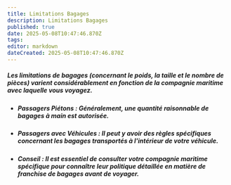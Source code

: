 ```yaml
---
title: Limitations Bagages
description: Limitations Bagages
published: true
date: 2025-05-08T10:47:46.870Z
tags: 
editor: markdown
dateCreated: 2025-05-08T10:47:46.870Z
---
```


##### Les limitations de bagages \(concernant le poids, la taille et le nombre de pièces\) varient considérablement en fonction de la compagnie maritime avec laquelle vous voyagez.

  * ##### **Passagers Piétons :** Généralement, une quantité raisonnable de bagages à main est autorisée.

  * ##### **Passagers avec Véhicules :** Il peut y avoir des règles spécifiques concernant les bagages transportés à l'intérieur de votre véhicule.

  * ##### **Conseil :** Il est essentiel de consulter votre compagnie maritime spécifique pour connaître leur politique détaillée en matière de franchise de bagages avant de voyager.